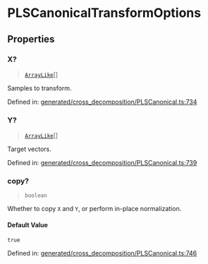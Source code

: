# PLSCanonicalTransformOptions

## Properties

### X?

> [`ArrayLike`](../types/ArrayLike.md)[]

Samples to transform.

Defined in:  [generated/cross\_decomposition/PLSCanonical.ts:734](https://github.com/transitive-bullshit/scikit-learn-ts/blob/122b3c0/packages/sklearn/src/generated/cross_decomposition/PLSCanonical.ts#L734)

### Y?

> [`ArrayLike`](../types/ArrayLike.md)[]

Target vectors.

Defined in:  [generated/cross\_decomposition/PLSCanonical.ts:739](https://github.com/transitive-bullshit/scikit-learn-ts/blob/122b3c0/packages/sklearn/src/generated/cross_decomposition/PLSCanonical.ts#L739)

### copy?

> `boolean`

Whether to copy `X` and `Y`, or perform in-place normalization.

#### Default Value

`true`

Defined in:  [generated/cross\_decomposition/PLSCanonical.ts:746](https://github.com/transitive-bullshit/scikit-learn-ts/blob/122b3c0/packages/sklearn/src/generated/cross_decomposition/PLSCanonical.ts#L746)

